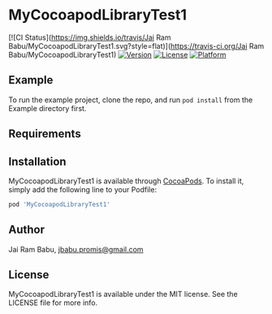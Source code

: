# MyCocoapodLibraryTest1

[![CI Status](https://img.shields.io/travis/Jai Ram Babu/MyCocoapodLibraryTest1.svg?style=flat)](https://travis-ci.org/Jai Ram Babu/MyCocoapodLibraryTest1)
[![Version](https://img.shields.io/cocoapods/v/MyCocoapodLibraryTest1.svg?style=flat)](https://cocoapods.org/pods/MyCocoapodLibraryTest1)
[![License](https://img.shields.io/cocoapods/l/MyCocoapodLibraryTest1.svg?style=flat)](https://cocoapods.org/pods/MyCocoapodLibraryTest1)
[![Platform](https://img.shields.io/cocoapods/p/MyCocoapodLibraryTest1.svg?style=flat)](https://cocoapods.org/pods/MyCocoapodLibraryTest1)

## Example

To run the example project, clone the repo, and run `pod install` from the Example directory first.

## Requirements

## Installation

MyCocoapodLibraryTest1 is available through [CocoaPods](https://cocoapods.org). To install
it, simply add the following line to your Podfile:

```ruby
pod 'MyCocoapodLibraryTest1'
```

## Author

Jai Ram Babu, jbabu.promis@gmail.com

## License

MyCocoapodLibraryTest1 is available under the MIT license. See the LICENSE file for more info.
